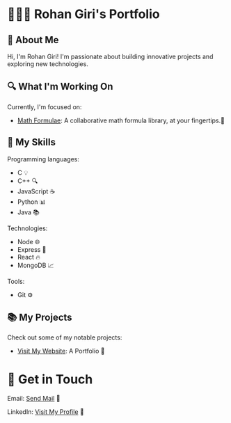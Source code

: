 <!DOCTYPE html>
<html lang="en">
<head>
	<meta charset="UTF-8">
	<meta name="viewport" content="width=device-width, initial-scale=1.0">
</head>
<body style="scroll-behavior: smooth;">
	<h1>👨🏻‍💻 Rohan Giri's Portfolio</h1>
	<h2 id="about">👋 About Me</h1>
	<p>Hi, I'm Rohan Giri! I'm passionate about building innovative projects and exploring new technologies.</p>
	<h2 id="status">🔍 What I'm Working On</h1>
	<p>Currently, I'm focused on:</p>
	<ul>
		<li><a href="https://mathformulae.onrender.com">Math Formulae</a>: A collaborative math formula library, at your fingertips.🚀</li>
	</ul>
	<h2 id="skills">🎯 My Skills</h1>
	<p>Programming languages:</p>
	<ul>
		<li>C 💡</li>
		<li>C++ 🔍</li>
		<li>JavaScript ☕</li>
		<li>Python 📊</li>
		<li>Java 📚</li>
	</ul>
	<p>Technologies:</p>
	<ul>
		<li>Node 🌐</li>
		<li>Express 🚂</li>
		<li>React 🔥</li>
		<li>MongoDB 📈</li>
	</ul>
	<p>Tools:</p>
	<ul>
		<li>Git ⚙</li>
	</ul>
	<h2 id="projects">📚 My Projects</h1>
	<p>Check out some of my notable projects:</p>
	<ul>
		<li><a href="https://rohangiriportfolio.github.io/web/">Visit My Website</a>: A Portfolio 🚀</li>
	</ul>
	<h1 id="connect">📲 Get in Touch</h1>
	<p>Email: <a href="mailto:rohangiri1884@gmail.com">Send Mail</a> 📧</p>
	<p>LinkedIn: <a href="https://www.linkedin.com/in/rohan-giri-264a44302?utm_source=share&utm_campaign=share_via&utm_content=profile&utm_medium=android_app">Visit My Profile</a> 💼</p>
	<!-- Lottie JSON files can be added here -->
</body>
</html>
